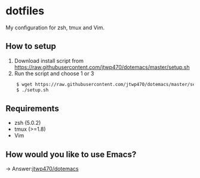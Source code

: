 # dotfiles
My configuration for zsh, tmux and Vim.

## How to setup

1. Download install script from https://raw.githubusercontent.com/jtwp470/dotemacs/master/setup.sh
2. Run the script and choose 1 or 3

```bash
    $ wget https://raw.githubusercontent.com/jtwp470/dotemacs/master/setup.sh
	$ ./setup.sh
```
## Requirements

* zsh  (5.0.2)
* tmux (>=1.8)
* Vim

## How would you like to use Emacs?

-> Answer:[jtwp470/dotemacs](https://github.com/jtwp470/dotemacs)
